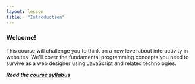 ```yaml
---
layout: lesson
title:  "Introduction"
---
```

### Welcome!

This course will challenge you to think on a new level about interactivity in websites.
We'll cover the fundamental programming concepts you need to survive as a web designer
using JavaScript and related technologies.

***Read the [course syllabus](/docs/syllabus.pdf)***
